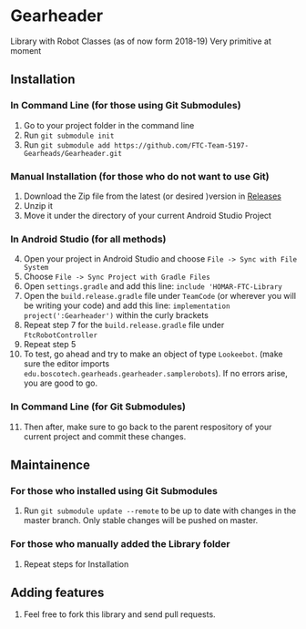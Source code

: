 # Gearheader
Library with Robot Classes (as of now form 2018-19) Very primitive at moment
## Installation
### In Command Line (for those using Git Submodules)
1. Go to your project folder in the command line
2. Run `git submodule init`
3. Run `git submodule add https://github.com/FTC-Team-5197-Gearheads/Gearheader.git`
### Manual Installation (for those who do not want to use Git)
1. Download the Zip file from the latest (or desired )version in [Releases](https://github.com/FTC-Team-5197-Gearheads/Gearheader/releases)
2. Unzip it
3. Move it under the directory of your current Android Studio Project
### In Android Studio (for all methods)
4. Open your project in Android Studio and choose `File -> Sync with File System`
5. Choose `File -> Sync Project with Gradle Files`
6. Open `settings.gradle` and add this line: `include 'HOMAR-FTC-Library`
7. Open the `build.release.gradle` file under `TeamCode` (or wherever you will be writing your code) and add this line: `implementation project(':Gearheader')` within the curly brackets
8. Repeat step 7 for the `build.release.gradle` file under `FtcRobotController`
9. Repeat step 5
10. To test, go ahead and try to make an object of type `Lookeebot`. (make sure the editor imports `edu.boscotech.gearheads.gearheader.samplerobots`). If no errors arise, you are good to go.
### In Command Line (for Git Submodules)
11. Then after, make sure to go back to the parent respository of your current project and commit these changes. 
## Maintainence
### For those who installed using Git Submodules
1. Run `git submodule update --remote` to be up to date with changes in the master branch. Only stable changes will be pushed on master.
### For those who manually added the Library folder
1. Repeat steps for Installation
## Adding features
1. Feel free to fork this library and send pull requests. 
